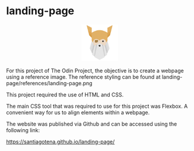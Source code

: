 # landing-page
 
<p align="center">
<img src="https://github.com/santiagotena/assets/blob/master/logos/TOP%20logo.png?raw=true" alt="The Odin Project Logo" width="100" height="100">
</p>
 
For this project of The Odin Project, the objective is to create a webpage using a reference image. The reference styling can be found at landing-page/references/landing-page.png
 
This project required the use of HTML and CSS.
 
The main CSS tool that was required to use for this project was Flexbox. A convenient way for us to align elements within a webpage.
 
The website was published via Github and can be accessed using the following link:
 
https://santiagotena.github.io/landing-page/
